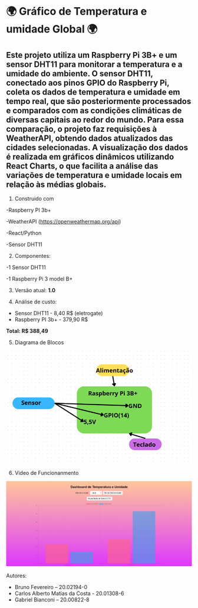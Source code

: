 # 🌍 Gráfico de Temperatura e umidade Global 🌍
Este projeto utiliza um Raspberry Pi 3B+ e um sensor DHT11 para monitorar a temperatura e a umidade do ambiente. O sensor DHT11, conectado aos pinos GPIO do Raspberry Pi, coleta os dados de temperatura e umidade em tempo real, que são posteriormente processados e comparados com as condições climáticas de diversas capitais ao redor do mundo. Para essa comparação, o projeto faz requisições à WeatherAPI, obtendo dados atualizados das cidades selecionadas. A visualização dos dados é realizada em gráficos dinâmicos utilizando React Charts, o que facilita a análise das variações de temperatura e umidade locais em relação às médias globais.
-

1. Construido com

-Raspberry PI 3b+

-WeatherAPI (https://openweathermap.org/api)

-React/Python

-Sensor DHT11

2. Componentes:
   
-1 Sensor DHT11

-1 Raspberry Pi 3 model B+

3. Versão atual: **1.0**

4. Análise de custo:
- Sensor DHT11 - 8,40 R$ (eletrogate)
- Raspberry PI 3b+ - 379,90 R$


**Total: R$ 388,49**

5. Diagrama de Blocos

![Diagram de Blocos](https://github.com/GabrielBianconiconi/t3_trabalho_micro/blob/main/blocos.png)
   
6. Video de Funcionanmento

[![Assista ao vídeo](https://github.com/GabrielBianconiconi/t3_trabalho_micro/blob/main/foto.png)](https://drive.google.com/file/d/1qWj3M3hBXsBBR6lxDjXcTk5f31Z-YBw6/view?usp=sharing)

   

Autores:
- Bruno Fevereiro – 20.02194-0
- Carlos Alberto Matias da Costa  - 20.01308-6
- Gabriel Bianconi – 20.00822-8
